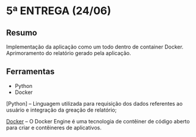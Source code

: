 # 5ª ENTREGA (24/06)

## Resumo

Implementação da aplicação como um todo dentro de container Docker.
Aprimoramento do relatório gerado pela aplicação.


## Ferramentas

* Python
* Docker

[Python] – Linguagem utilizada para requisição dos dados referentes ao usuário e integração da greação de relatório;

[Docker](https://docs.docker.com/engine/) – O Docker Engine é uma tecnologia de contêiner de código aberto para criar e contêineres de aplicativos.

